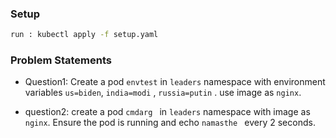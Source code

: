 ### Setup 
```sh
run : kubectl apply -f setup.yaml
```

### Problem Statements

- Question1: Create a pod ``` envtest ``` in ``` leaders ``` namespace with environment variables ``` us=biden ```, ``` india=modi ``` , ``` russia=putin ``` . use image as ``` nginx ```.

- question2: create a pod ```cmdarg ``` in ``` leaders ``` namespace with image as ``` nginx ```. Ensure the pod is running and echo ```namasthe ``` every 2 seconds. 
